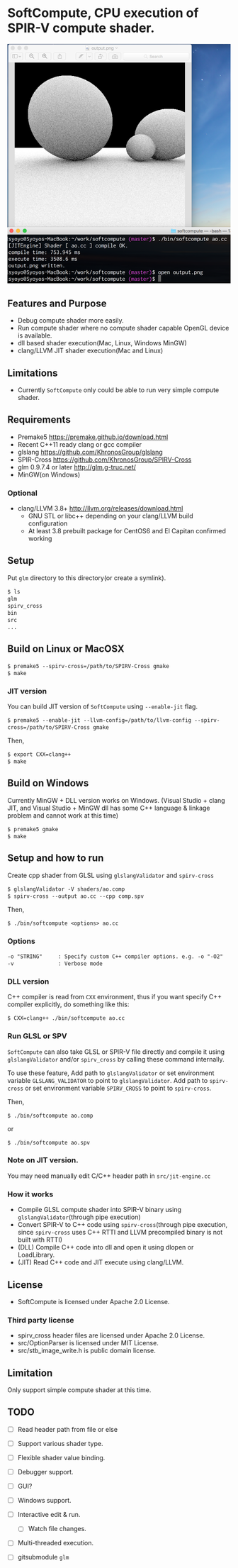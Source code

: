 # SoftCompute, CPU execution of SPIR-V compute shader.

![](screenshot/ao.png)

## Features and Purpose

* Debug compute shader more easily.
* Run compute shader where no compute shader capable OpenGL device is available.
* dll based shader execution(Mac, Linux, Windows MinGW)
* clang/LLVM JIT shader execution(Mac and Linux)

## Limitations

* Currently `SoftCompute` only could be able to run very simple compute shader.

## Requirements

* Premake5 https://premake.github.io/download.html
* Recent C++11 ready clang or gcc compiler
* glslang https://github.com/KhronosGroup/glslang
* SPIR-Cross https://github.com/KhronosGroup/SPIRV-Cross
* glm 0.9.7.4 or later http://glm.g-truc.net/
* MinGW(on Windows)

### Optional

* clang/LLVM 3.8+ http://llvm.org/releases/download.html
  * GNU STL or libc++ depending on your clang/LLVM build configuration
  * At least 3.8 prebuilt package for CentOS6 and El Capitan confirmed working

## Setup

Put `glm` directory to this directory(or create a symlink).

    $ ls
    glm
    spirv_cross
    bin
    src
    ... 

## Build on Linux or MacOSX

    $ premake5 --spirv-cross=/path/to/SPIRV-Cross gmake
    $ make

### JIT version

You can build JIT version of `SoftCompute` using `--enable-jit` flag.

    $ premake5 --enable-jit --llvm-config=/path/to/llvm-config --spirv-cross=/path/to/SPIRV-Cross gmake

Then,

    $ export CXX=clang++
    $ make

## Build on Windows

Currently MinGW + DLL version works on Windows.
(Visual Studio + clang JIT, and Visual Studio + MinGW dll has some C++ language & linkage problem and cannot work at this time)

    $ premake5 gmake
    $ make

## Setup and how to run

Create cpp shader from GLSL using `glslangValidator` and `spirv-cross`

    $ glslangValidator -V shaders/ao.comp
    $ spirv-cross --output ao.cc --cpp comp.spv

Then,

    $ ./bin/softcompute <options> ao.cc

### Options

    -o "STRING"     : Specify custom C++ compiler options. e.g. -o "-O2"
    -v              : Verbose mode

### DLL version

C++ compiler is read from `CXX` environment, thus if you want specify C++ compiler explicitly, do something like this:

    $ CXX=clang++ ./bin/softcompute ao.cc

### Run GLSL or SPV

`SoftCompute` can also take GLSL or SPIR-V file directly and compile it using `glslangValidator` and/or `spirv_cross` by calling these command internally.

To use these feature, Add path to `glslangValidator` or set environment variable `GLSLANG_VALIDATOR` to point to `glslangValidator`.
Add path to `spirv-cross` or set environment variable `SPIRV_CROSS` to point to `spirv-cross`.

Then,

    $ ./bin/softcompute ao.comp

or

    $ ./bin/softcompute ao.spv

### Note on JIT version.

You may need manually edit C/C++ header path in `src/jit-engine.cc`

### How it works

* Compile GLSL compute shader into SPIR-V binary using `glslangValidator`(through pipe execution)
* Convert SPIR-V to C++ code using `spirv-cross`(through pipe execution, since `spirv-cross` uses C++ RTTI and LLVM precompiled binary is not built with RTTI)
* (DLL) Compile C++ code into dll and open it using dlopen or LoadLibrary.
* (JIT) Read C++ code and JIT execute using clang/LLVM.

## License

* SoftCompute is licensed under Apache 2.0 License.

### Third party license

* spirv_cross header files are licensed under Apache 2.0 License.
* src/OptionParser is licensed under MIT License.
* src/stb_image_write.h is public domain license.

## Limitation

Only support simple compute shader at this time.

## TODO

* [ ] Read header path from file or else
* [ ] Support various shader type.
* [ ] Flexible shader value binding.
* [ ] Debugger support.
* [ ] GUI?
* [ ] Windows support.
* [ ] Interactive edit & run.
  * [ ] Watch file changes.
* [ ] Multi-threaded execution.
* [ ] gitsubmodule `glm`

